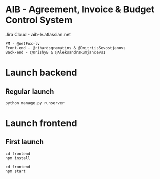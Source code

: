 # AIB - Agreement, Invoice & Budget Control System

Jira Cloud - aib-lv.atlassian.net

```
PM - @netFox-lv 
Front-end - @rihardsgramatins & @DmitrijsSevostjanovs
Back-end - @KrishyB & @AleksandrsRumjancevs1
```
# Launch backend 


## Regular launch
```
python manage.py runserver
```
# Launch frontend
## First launch 
```
cd frontend
npm install
```
```
cd frontend
npm start
```
